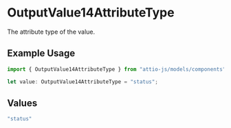 # OutputValue14AttributeType

The attribute type of the value.

## Example Usage

```typescript
import { OutputValue14AttributeType } from "attio-js/models/components";

let value: OutputValue14AttributeType = "status";
```

## Values

```typescript
"status"
```